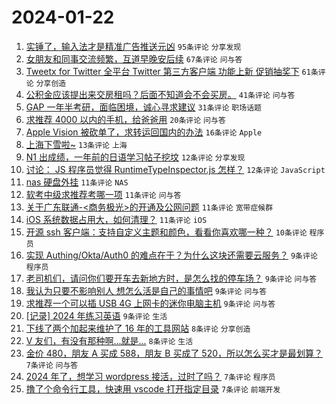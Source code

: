 # 2024-01-22

1. [实锤了，输入法才是精准广告推送元凶](https://www.v2ex.com/t/1010518) `95条评论` `分享发现`
1. [女朋友和同事交流频繁，互道早晚安后续](https://www.v2ex.com/t/1010543) `67条评论` `问与答`
1. [Tweetx for Twitter 全平台 Twitter 第三方客户端 功能上新 促销抽奖下](https://www.v2ex.com/t/1010570) `61条评论` `分享创造`
1. [公积金应该提出来交房租吗？后面不知道会不会买房。](https://www.v2ex.com/t/1010530) `41条评论` `问与答`
1. [GAP 一年半考研，面临困境，诚心寻求建议](https://www.v2ex.com/t/1010526) `31条评论` `职场话题`
1. [求推荐 4000 以内的手机，给爸爸用](https://www.v2ex.com/t/1010566) `20条评论` `问与答`
1. [Apple Vision 被砍单了，求转运回国内的办法](https://www.v2ex.com/t/1010559) `16条评论` `Apple`
1. [上海下雪啦~](https://www.v2ex.com/t/1010572) `13条评论` `上海`
1. [N1 出成绩，一年前的日语学习帖子挖坟](https://www.v2ex.com/t/1010582) `12条评论` `分享发现`
1. [讨论： JS 程序员觉得 RuntimeTypeInspector.js 怎样？](https://www.v2ex.com/t/1010532) `12条评论` `JavaScript`
1. [nas 硬盘外挂](https://www.v2ex.com/t/1010555) `11条评论` `NAS`
1. [软考中级求推荐考哪一项](https://www.v2ex.com/t/1010548) `11条评论` `问与答`
1. [关于广东联通-<商务极光>的开通及公网问题](https://www.v2ex.com/t/1010544) `11条评论` `宽带症候群`
1. [iOS 系统数据占用大，如何清理？](https://www.v2ex.com/t/1010516) `11条评论` `iOS`
1. [开源 ssh 客户端：支持自定义主题和颜色，看看你喜欢哪一种？](https://www.v2ex.com/t/1010514) `10条评论` `程序员`
1. [实现 Authing/Okta/Auth0 的难点在于？为什么这块还需要云服务？](https://www.v2ex.com/t/1010604) `9条评论` `程序员`
1. [老司机们，请问你们要开车去新地方时，是怎么找的停车场？](https://www.v2ex.com/t/1010602) `9条评论` `问与答`
1. [我认为只要不影响别人 想怎么活是自己的事情吧](https://www.v2ex.com/t/1010600) `9条评论` `问与答`
1. [求推荐一个可以插 USB 4G 上网卡的迷你电脑主机](https://www.v2ex.com/t/1010534) `9条评论` `问与答`
1. [[记录] 2024 年练习英语](https://www.v2ex.com/t/1010529) `9条评论` `生活`
1. [下线了两个加起来维护了 16 年的工具网站](https://www.v2ex.com/t/1010513) `8条评论` `分享创造`
1. [V 友们，有没有那种啊...就是...](https://www.v2ex.com/t/1010519) `8条评论` `生活`
1. [金价 480，朋友 A 买成 588，朋友 B 买成了 520，所以怎么买才是最划算？](https://www.v2ex.com/t/1010595) `7条评论` `问与答`
1. [2024 年了，想学习 wordpress 接活，过时了吗？](https://www.v2ex.com/t/1010527) `7条评论` `程序员`
1. [撸了个命令行工具，快速用 vscode 打开指定目录](https://www.v2ex.com/t/1010523) `7条评论` `前端开发`
